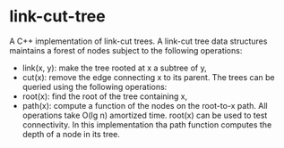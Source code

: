 # link-cut-tree
A C++ implementation of link-cut trees. A link-cut tree data structures maintains a forest of nodes subject to the following operations:
* link(x, y): make the tree rooted at x a subtree of y,
* cut(x): remove the edge connecting x to its parent.
The trees can be queried using the following operations:
* root(x): find the root of the tree containing x,
* path(x): compute a function of the nodes on the root-to-x path.
All operations take O(lg n) amortized time. root(x) can be used to test connectivity. In this implementation tha path function computes the depth of a node in its tree.
